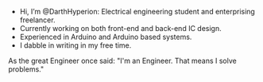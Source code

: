 - Hi, I’m @DarthHyperion: Electrical engineering student and enterprising freelancer.
- Currently working on both front-end and back-end IC design.
- Experienced in Arduino and Arduino based systems.
- I dabble in writing in my free time.

As the great Engineer once said: "I'm an Engineer. That means I solve problems."
<!---
DarthHyperion/DarthHyperion is a ✨ special ✨ repository because its `README.md` (this file) appears on your GitHub profile.
You can click the Preview link to take a look at your changes.
--->
